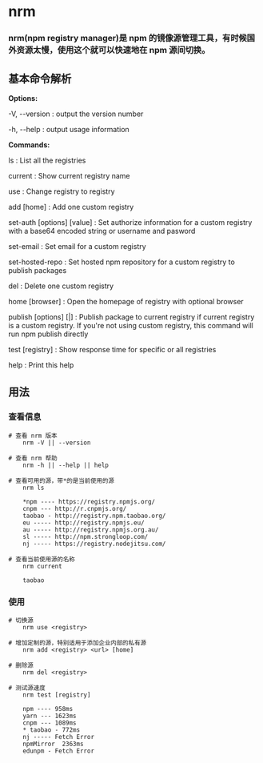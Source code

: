 # nrm
### nrm(npm registry manager)是 npm 的镜像源管理工具，有时候国外资源太慢，使用这个就可以快速地在 npm 源间切换。
## 基本命令解析
**Options:**

  -V, --version :                           output the version number

  -h, --help :                              output usage information

**Commands:**

  ls :                                      List all the registries

  current :                                 Show current registry name

  use <registry> :                          Change registry to registry

  add <registry> <url> [home] :             Add one custom registry

  set-auth [options] <registry> [value] :   Set authorize information for a custom registry with a base64 encoded string or username and pasword

  set-email <registry> <value> :            Set email for a custom registry

  set-hosted-repo <registry> <value> :      Set hosted npm repository for a custom registry to publish packages

  del <registry> :                          Delete one custom registry

  home <registry> [browser] :               Open the homepage of registry with optional browser

  publish [options] [<tarball>|<folder>] :  Publish package to current registry if current registry is a custom registry.
                                            If you're not using custom registry, this command will run npm publish directly

  test [registry] :                         Show response time for specific or all registries

  help :                                    Print this help


## 用法
### 查看信息
```
# 查看 nrm 版本
    nrm -V || --version

# 查看 nrm 帮助
    nrm -h || --help || help

# 查看可用的源，带*的是当前使用的源
    nrm ls

    *npm ---- https://registry.npmjs.org/
    cnpm --- http://r.cnpmjs.org/
    taobao - http://registry.npm.taobao.org/
    eu ----- http://registry.npmjs.eu/
    au ----- http://registry.npmjs.org.au/
    sl ----- http://npm.strongloop.com/
    nj ----- https://registry.nodejitsu.com/

# 查看当前使用源的名称
    nrm current

    taobao
```
### 使用
```
# 切换源
    nrm use <registry>

# 增加定制的源，特别适用于添加企业内部的私有源
    nrm add <registry> <url> [home]

# 删除源
    nrm del <registry>

# 测试源速度
    nrm test [registry]
    
    npm ---- 958ms
    yarn --- 1623ms
    cnpm --- 1089ms
    * taobao - 772ms
    nj ----- Fetch Error
    npmMirror  2363ms
    edunpm - Fetch Error
```